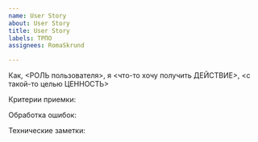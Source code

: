 ```yaml
---
name: User Story
about: User Story
title: User Story
labels: ТРПО
assignees: RomaSkrund

---
```


Как, <РОЛЬ пользователя>, я <что-то хочу получить ДЕЙСТВИЕ>, <с такой-то целью ЦЕННОСТЬ>

Критерии приемки:

Обработка ошибок:

Технические заметки:
